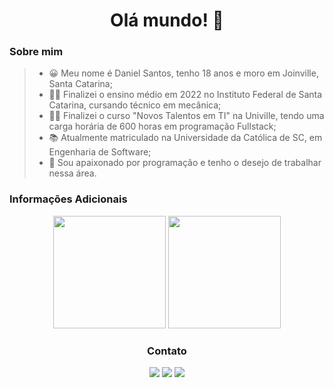 <h1 align="center"> Olá mundo! 👋 </h1>

### Sobre mim
>- 😀 Meu nome é Daniel Santos, tenho 18 anos e moro em Joinville, Santa Catarina;
>- 👨‍🎓 Finalizei o ensino médio em 2022 no Instituto Federal de Santa Catarina, cursando técnico em mecânica;
>- 👨‍💻 Finalizei o curso "Novos Talentos em TI" na Univille, tendo uma carga horária de 600 horas em programação Fullstack;
>- 📚 Atualmente matriculado na Universidade da Católica de SC, em Engenharia de Software;
>- 🖤 Sou apaixonado por programação e tenho o desejo de trabalhar nessa área.

### Informações Adicionais
<div align="center">
  <img height="180em" src=https://github-readme-stats.vercel.app/api?username=danisantosss&show_icons=true&theme=light&count_private=true"/>
  <img height="180em" src=https://github-readme-stats.vercel.app/api/top-langs/?username=danisantosss&layout=compact&langs_count=7&theme=light"/>
</div>

<div align="center">
  <h3>Contato</h3>
  <a href = "mailto:danisantos5075@gmail.com"><img src="https://img.shields.io/badge/-Gmail-%23333?style=for-the-badge&logo=gmail&logoColor=white"         target="_blank"></a>
  <a href="https://www.linkedin.com/in/daniel-santos-650093243/" target="_blank"><img src="https://img.shields.io/badge/-LinkedIn-%230077B5?style=for-the-badge&logo=linkedin&logoColor=white" target="_blank"></a> 
  <a href="https://instagram.com/danisantosss__" target="_blank"><img src="https://img.shields.io/badge/-Instagram-%23E4405F?style=for-the-badge&logo=instagram&logoColor=white" target="_blank"></a>
</div>





<!--
**danisantosss/danisantosss** is a ✨ _special_ ✨ repository because its `README.md` (this file) appears on your GitHub profile.

Here are some ideas to get you started:

- 🔭 I’m currently working on ...
- 🌱 I’m currently learning ...
- 👯 I’m looking to collaborate on ...
- 🤔 I’m looking for help with ...
- 💬 Ask me about ...
- 📫 How to reach me: ...
- 😄 Pronouns: ...
- ⚡ Fun fact: ...
-->
